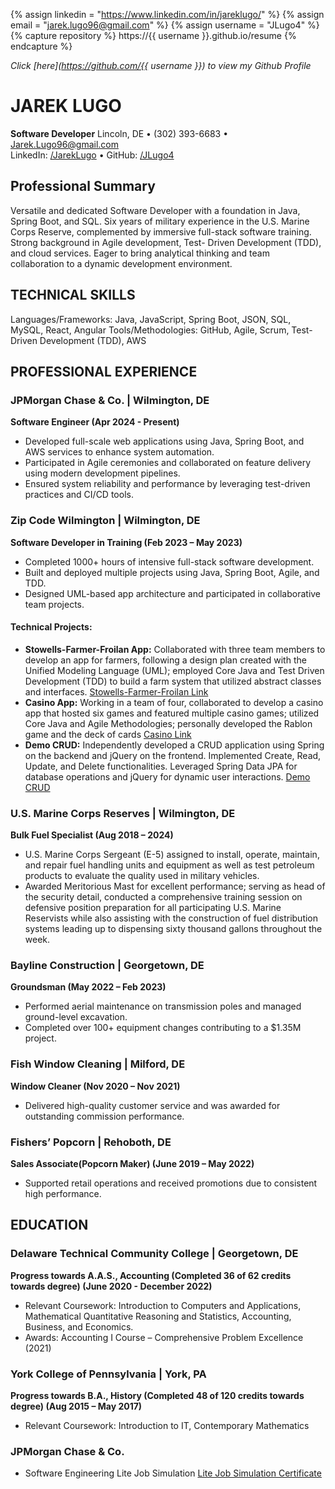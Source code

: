 {% assign linkedin = "https://www.linkedin.com/in/jareklugo/" %}
{% assign email    = "jarek.lugo96@gmail.com" %}
{% assign username = "JLugo4" %}
{% capture repository %}
    https://{{ username }}.github.io/resume
{% endcapture %}

[//]: # (<table>)

[//]: # (   <tr>)

[//]: # (      <td>)

[//]: # (         <img src="https://github-readme-stats.vercel.app/api?username={{ username }}&show_icons=true">         )

[//]: # (      </td>)

[//]: # (      <td>)

[//]: # (         <img src="https://github-readme-stats.vercel.app/api/top-langs/?username={{ username }}&layout=compact">)

[//]: # (      </td>)

[//]: # (   </tr>)

[//]: # (</table>)

[//]: # ()
[//]: # (<link rel="stylesheet" type="text/css" media="all" href="./assets/css/style.css" />)

_Click [here](https://github.com/{{ username }}) to view my Github Profile_


# JAREK LUGO

**Software Developer**
Lincoln, DE • (302) 393-6683 • Jarek.Lugo96@gmail.com  
LinkedIn: [/JarekLugo](https://www.linkedin.com/in/JarekLugo) • GitHub: [/JLugo4](https://github.com/JLugo4)

## Professional Summary
Versatile and dedicated Software Developer with a foundation in Java, Spring Boot, and SQL. 
Six years of military experience in the U.S. Marine Corps Reserve, complemented by
immersive full-stack software training. Strong background in Agile development, Test-
Driven Development (TDD), and cloud services. Eager to bring analytical thinking and team
collaboration to a dynamic development environment.

## TECHNICAL SKILLS
Languages/Frameworks: Java, JavaScript, Spring Boot, JSON, SQL, MySQL, React, Angular
Tools/Methodologies: GitHub, Agile, Scrum, Test-Driven Development (TDD), AWS

## PROFESSIONAL EXPERIENCE
### JPMorgan Chase & Co. | Wilmington, DE
**Software Engineer (Apr 2024 - Present)**
- Developed full-scale web applications using Java, Spring Boot, and AWS services to enhance system automation.
- Participated in Agile ceremonies and collaborated on feature delivery using modern development pipelines.
- Ensured system reliability and performance by leveraging test-driven practices and CI/CD tools.

### Zip Code Wilmington | Wilmington, DE
**Software Developer in Training (Feb 2023 – May 2023)**
- Completed 1000+ hours of intensive full-stack software development.
- Built and deployed multiple projects using Java, Spring Boot, Agile, and TDD.
- Designed UML-based app architecture and participated in collaborative team projects.

#### Technical Projects:
- **Stowells-Farmer-Froilan App:**
  Collaborated with three team members to develop an app for farmers, following a design plan created with the Unified Modeling Language (UML); employed Core Java and Test Driven Development (TDD) to build a farm system that utilized abstract classes and interfaces. [Stowells-Farmer-Froilan Link](https://github.com/Stowells-Farmer-Froilan/Maven.FarmerFroilan)
- **Casino App:**
  Working in a team of four, collaborated to develop a casino app that hosted six games and featured multiple casino games; utilized Core Java and Agile Methodologies; personally developed the Rablon game and the deck of cards [Casino Link](https://github.com/JLugo4/GroupCasino)
- **Demo CRUD:**
  Independently developed a CRUD application using Spring on the backend and jQuery on the frontend. Implemented Create, Read, Update, and Delete functionalities. Leveraged Spring Data JPA for database operations and jQuery for dynamic user interactions. [Demo CRUD](https://github.com/JLugo4/demoCrud)

### U.S. Marine Corps Reserves | Wilmington, DE 
**Bulk Fuel Specialist (Aug 2018 – 2024)**
- U.S. Marine Corps Sergeant (E-5) assigned to install, operate, maintain, and repair fuel handling units and equipment as well as test petroleum products to evaluate the quality used in military vehicles.
- Awarded Meritorious Mast for excellent performance; serving as head of the security detail, conducted a comprehensive training session on defensive position preparation for all participating U.S. Marine Reservists while also assisting with the construction of fuel distribution systems leading up to dispensing sixty thousand gallons throughout the week.

### Bayline Construction | Georgetown, DE 
**Groundsman (May 2022 – Feb 2023)**
- Performed aerial maintenance on transmission poles and managed ground-level excavation.
- Completed over 100+ equipment changes contributing to a $1.35M project.

### Fish Window Cleaning | Milford, DE 
**Window Cleaner (Nov 2020 – Nov 2021)**
- Delivered high-quality customer service and was awarded for outstanding commission performance.

### Fishers’ Popcorn | Rehoboth, DE 
**Sales Associate(Popcorn Maker) (June 2019 – May 2022)**
- Supported retail operations and received promotions due to consistent high performance.

## EDUCATION
### Delaware Technical Community College | Georgetown, DE 
**Progress towards A.A.S., Accounting (Completed 36 of 62 credits towards degree) (June 2020 - December 2022)**
- Relevant Coursework: Introduction to Computers and Applications, Mathematical Quantitative Reasoning and Statistics, Accounting, Business, and Economics.
- Awards: Accounting I Course – Comprehensive Problem Excellence (2021)

### York College of Pennsylvania | York, PA 
**Progress towards B.A., History (Completed 48 of 120 credits towards degree) (Aug 2015 – May 2017)**
- Relevant Coursework: Introduction to IT, Contemporary Mathematics

### JPMorgan Chase & Co.
- Software Engineering Lite Job Simulation [Lite Job Simulation Certificate]()

[Lite Job Simulation Certificate]: https://forage-uploads-prod.s3.amazonaws.com/completion-certificates/J.P.%20Morgan/Wb4yEmHvZrC2qxiyX_JPMorgan%20Chase%20&%20Co._Kx9w55Yy3bk2Aeq6F_1702439374923_completion_certificate.pdf 